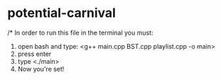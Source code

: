# potential-carnival
/*
In order to run this file in the terminal you must:
1) open bash and type: <g++ main.cpp BST.cpp playlist.cpp -o main>
2) press enter
3) type <./main>
4) Now you're set!